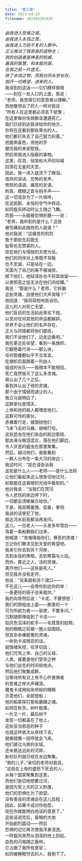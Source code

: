 ```yaml
---
title: "第三章"
date: 2023-04-29
filename: 202304291929
---
```


_由我进入受难之城，\
由我进入永恒之苦，\
由我进入万劫不复的人群中。\
正义推动了我崇高的造物主；\
我的创造者是神圣的权威、\
最高的智慧，和本能的爱。\
在我之前一片虚无，\
除了永恒之物，而我也将永世长存。\
抛开一切希望，进来的人。_\
我读到的这话——它们模样昏暗\
——刻在一处入口的上面，我说：\
“老师，我觉得它的意思难以理解。”\
而他像领会了的人一样对我说：\
“所有人在这里都必须丢下犹豫；\
在这里每份怯弱都会遭遇死亡。\
我们已经到达我讲给你的地方，\
你将在这看到那些卑劣的人，\
他们都已失去了自己智力的善。”\
他面带喜色，用他的手\
握住我的来安慰我，\
然后带我进入隐蔽的事物。\
这里，叹息、恸哭和大声的叫喊\
回荡在无星的天空，\
因此，我一进入就流下了眼泪。\
怪异的讲话、恐怖的发声、\
愤怒的语调、痛苦的言语、\
刺耳、模糊之音与拍手声——\
这一切混杂为了一片喧哗，\
在这肮脏、永恒的空气中转动，\
如同旋风转动时尘土随之飞舞。\
而我——头脑被恐惧折磨——说：\
“老师，我听到的是什么？这些\
被伤痛如此挫败的人是谁？”\
他对我说：“这痛苦的刑罚\
施于那些生前既无\
耻辱也无赞美的人。\
现在他们与懦弱的天使为伍，\
他们的同伴对上帝既不背叛\
也不忠诚，只是站在一边。\
天国为了自己的美不被减损，\
掷下他们，地狱深处也不将其收留——\
以使邪恶之徒无法在他们间炫耀。”\
我说：“那是什么？老师，它折磨\
这些灵魂，迫使他们大声哭嚎？”\
他回道：“我将简短地告诉你。\
这儿的人对死亡无望，\
他们盲目的生活如此卑劣下贱，\
以至对任何其他的命运都嫉妒。\
世界不会让他们的名声存在，\
正义与同情都将他们鄙视，\
我们不谈他们了，边走边看吧。”\
我在更近处张望，看到一条旗帜，\
它翻卷着行进——那么快，\
任何暂缓都似乎不合其宜。\
在旗帜后面跟着一列由人\
组成的长队——我根本不能相信，\
死亡竟然毁灭了这么多灵魂。\
我认出了几个之后，\
看到并认出了他的灵魂，\
那个由于懦弱而退让的人。\
我立马就明白了，\
这群家伙是懦夫，\
上帝和他的敌人都憎恶他们。\
这群可怜的家伙，\
赤裸着行走，被围绕他们\
飞来飞去的马蝇、胡峰叮咬。\
这些昆虫在他们染血的脸边萦绕，\
那血液与眼泪混合，落在他们脚边，\
令人厌恶的蛆虫在那里聚集。\
然后，越过他们，我能看到\
一群人分布在一条大河的岸边；\
我这时问：“现在请告诉我\
这些是什么人——老师——是什么法则\
让他们看起来这么想急切地过河，\
如我能在这昏暗的光线中看到的。”\
他对我说：“当我们在冥河\
令人悲伤的岸边停下时，\
一切都会清晰展示给你。”\
于是，我双眼羞愧、低垂，害怕\
我说的话冒犯了他，\
抵达河水前我都没再发问。\
这儿，一位老人——头发多年雪白——\
驾着一条船朝我们过来，\
他喊道：“苦难降临你们，罪恶的灵魂！\
忘记你们奢求见到天堂的希望吧。\
我来引你去到另个河岸，\
去到永恒的黑暗，去到寒霜与火焰。\
而你，靠近之人，活的灵魂，\
离开他们——这些是死人。”\
但见我并没有走开，\
他说：“另条路和另个渡口——\
不在这儿——会带你到达你的岸：\
一条更轻的筏子会来载你。”\
我的向导然后说：“卡戎，不要愤怒：\
我们的旅程由上面——那里的一个\
可为所欲为者——驱使，不要多问。”\
沉默随即降临到了卡戎——\
铅灰色沼泽的舵手——毛茸茸的脸颊，\
他的眼睛之前被一圈火焰围绕。\
但其余赤裸疲惫的灵魂，\
一听到卡戎残忍的话，\
就情绪失控，咬牙切齿；\
他们咒骂上帝、自己的父母、\
人类，接着是他们受孕之种\
与他们出生的时间和地点。\
然后他们聚集成群，\
沿等待所有对上帝不心怀畏惧者\
的苦难之岸大声痛哭。\
魔鬼卡戎用如余烬般的眼睛\
示意他们，全部登船；\
他的船桨挥打那些磨蹭之魂。\
如同在秋天，树叶脱落，\
一片又一片，最后树干\
发现一切都盖在了地上，\
这些亚当邪恶的种子\
也就这样依次从岸线下去，\
就像猎鹰一招呼就会飞来。\
他们驶过乌黑的水域，\
还未抵达远处的河岸，\
新的队列就已经在水边聚集。\
“我的儿子，”亲切的老师对我说，\
“这些在上帝的盛怒下死去的人，\
从每个国家聚集到这里，\
而他们急切地想要过河，\
是因为受上天的正义刺激，\
他们的恐惧化为了欲望。\
没有善良的灵魂会在这儿启程；\
因此，如果卡戎对你抱怨，\
现在你就能明白他话的意思了。”\
这些话说完后，昏暗的大地\
开始剧烈震动——然后\
恐惧的记忆再次使我浑身湿透。\
一阵旋风突然从泪湿的地上刮起，\
血色的闪电随之轰响，\
它占据了我所有感官；\
如同被睡眠夺去的人，我倒下了。